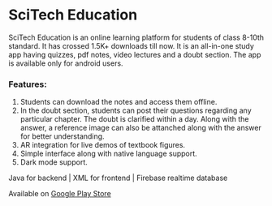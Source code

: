 # SciTech Education

SciTech Education is an online learning platform for students of class 8-10th standard. It has crossed 1.5K+ downloads till now. It is an all-in-one study app having quizzes, pdf notes, video lectures and a doubt section. The app is available only for android users.

### Features:
1. Students can download the notes and access them offline.
2. In the doubt section, students can post their questions regarding any particular chapter. The doubt is clarified within a day. Along with the answer, a reference image can also be attanched along with the answer for better understanding.
3. AR integration for live demos of textbook figures.
4. Simple interface along with native language support.
5. Dark mode support.

Java for backend | XML for frontend | Firebase realtime database

Available on [Google Play Store](https://play.google.com/store/apps/details?id=com.tejMa.mypreparation) 
